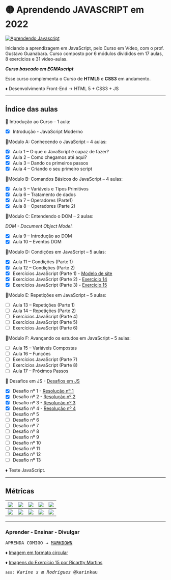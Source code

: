 #  🟡 Aprendendo JAVASCRIPT em 2022

[![Aprendendo Javascript](https://img.shields.io/badge/2022-Aprendendo_Javascript_com_o_Prof._Gustavo_Guanabara_pelo_Curso_em_Vídeo-gold?labelColor=darkred&logo=square&logoColor=red&logoWidth=20&style=flat-square)](https://www.cursoemvideo.com/curso/javascript/)
     
Iniciando a aprendizagem em JavaScript, pelo Curso em Vídeo, com o prof. Gustavo Guanabara. Curso composto por 6 módulos divididos em 17 aulas, 8 exercícios e 31 vídeo-aulas.

***Curso baseado em ECMAscript***

Esse curso complementa o Curso de **HTML5** e **CSS3** em andamento.

♦ Desenvolvimento Front-End → HTML 5 + CSS3 + JS  

___
 
## Índice das aulas

🌟 Introdução ao Curso – 1 aula:

- [x] Introdução - JavaScript Moderno 

🌟Módulo A: Conhecendo o JavaScript – 4 aulas:

- [x] Aula 1 – O que o JavaScript é capaz de fazer?
- [x] Aula 2 – Como chegamos até aqui?
- [x] Aula 3 – Dando os primeiros passos
- [x] Aula 4 – Criando o seu primeiro script

🌟Módulo B: Comandos Básicos do JavaScript – 4 aulas:

- [x] Aula 5 – Variáveis e Tipos Primitivos
- [x] Aula 6 – Tratamento de dados
- [x] Aula 7 – Operadores (Parte1)
- [x] Aula 8 – Operadores (Parte 2)

🌟Módulo C: Entendendo o DOM – 2 aulas:

*DOM - Document Object Model.*

- [x] Aula 9 – Introdução ao DOM
- [x] Aula 10 – Eventos DOM

🌟Módulo D: Condições em JavaScript – 5 aulas:

- [x] Aula 11 – Condições (Parte 1)
- [x] Aula 12 – Condições (Parte 2)
- [x] Exercícios JavaScript (Parte 1) - [Modelo de site](https://karinkau.github.io/javascript/exercicios/aula12ex/modelo/modelo.html)
- [x] Exercícios JavaScript (Parte 2) - [Exercício 14](https://karinkau.github.io/javascript/exercicios/aula12ex/ex014/modelo.html)
- [x] Exercícios JavaScript (Parte 3) - [Exercício 15](https://karinkau.github.io/javascript/exercicios/aula12ex/ex015/modelo.html)

🌟Módulo E: Repetições em JavaScript – 5 aulas:

- [ ] Aula 13 – Repetições (Parte 1)
- [ ] Aula 14 – Repetições (Parte 2)
- [ ] Exercícios JavaScript (Parte 4)
- [ ] Exercícios JavaScript (Parte 5)
- [ ] Exercícios JavaScript (Parte 6)

🌟Módulo F: Avançando os estudos em JavaScript – 5 aulas:

- [ ] Aula 15 – Variáveis Compostas
- [ ] Aula 16 – Funções
- [ ] Exercícios JavaScript (Parte 7)
- [ ] Exercícios JavaScript (Parte 8)
- [ ] Aula 17 – Próximos Passos

🌟 Desafios em JS - [Desafios em JS](https://karinkau.github.io/javascript/desafios-em-js.html)

- [x] Desafio nº 1 -  [Resolução nº 1](https://karinkau.github.io/javascript/desafios/1-desafio/desafio1.html)
- [x] Desafio nº 2 - [Resolução nº 2](https://karinkau.github.io/javascript/desafios/2-desafio/desafio2.html)
- [x] Desafio nº 3 - [Resolução nº 3](https://karinkau.github.io/javascript/desafios/3-desafio/desafio3.html)
- [x] Desafio nº 4 - [Resolução nº 4](https://karinkau.github.io/javascript/desafios/4-desafio/desafio4.html)
- [ ] Desafio nº 5
- [ ] Desafio nº 6
- [ ] Desafio nº 7
- [ ] Desafio nº 8
- [ ] Desafio nº 9
- [ ] Desafio nº 10
- [ ] Desafio nº 11
- [ ] Desafio nº 12
- [ ] Desafio nº 13

♦ Teste JavaScript.
___

## Métricas

<!--badges - emblemas-->
|<img src="https://img.shields.io/website?down_color=red&down_message=Desculpe!&label=Site&color=darkred&labelColor=ffff00&logo=javascript&logoColor=red&logoWidth=20&style=flat&up_color=blue&up_message=online&url=https://karinkau.github.io/javascript/"/>|<img src="https://img.shields.io/github/license/karinkau/javascript?label=Licenca&color=darkred&labelColor=ffff00&logo=github&logoColor=red&logoWidth=20&style=flat"/>|<img src="https://img.shields.io/github/watchers/karinkau/javascript?label=Observadores&color=darkred&labelColor=ffff00&logo=Odnoklassniki&logoColor=red&logoWidth=20&style=flat"/>|<img src="https://img.shields.io/github/stars/karinkau/javascript?label=Estrelas&color=darkred&labelColor=ffff00&logo=Codemagic&logoColor=red&logoWidth=20&style=flat"/>|<img src="https://img.shields.io/github/issues/karinkau/javascript?label=Issues&color=darkred&labelColor=ffff00&logo=Indeed&logoColor=red&logoWidth=20&style=flat"/>|
|:---:|:---:|:---:|:---:|:---:|
|<img src="https://img.shields.io/github/forks/karinkau/javascript?label=Forks&color=darkred&labelColor=ffff00&logo=Codeforces&logoColor=red&logoWidth=20&style=flat"/>|<img src="https://img.shields.io/github/issues-pr/karinkau/javascript?label=Pull+requests&color=darkred&labelColor=ffff00&logo=AdBlock&logoColor=red&logoWidth=20&style=flat"/> |<img src="https://img.shields.io/github/languages/code-size/karinkau/javascript?label=Volume+de+codigo&color=darkred&labelColor=ffff00&logo=CodeSandbox&logoColor=red&logoWidth=20&style=flat"/>|<img src="https://img.shields.io/github/commit-activity/y/karinkau/javascript?label=Commits+por+ano&color=darkred&labelColor=ffff00&logo=Intercom&logoColor=red&logoWidth=20&style=flat"/>|<img src="https://img.shields.io/github/repo-size/karinkau/javascript?label=Volume+do+repositorio&color=darkred&labelColor=ffff00&logo=CodePen&logoColor=red&logoWidth=20&style=flat"/>|

___

### Aprender - Ensinar - Divulgar

<kbd>APRENDA COMIGO → [MARKDOWN](https://github.com/karinkau/karinkau/blob/main/markdown.md#user-content-fn-note-7944a2dd9f6f6d9f067f2020848d982c)</kbd>

♦ [Imagem em formato circular](https://karinkau.github.io/javascript/exercicios/aula12ex/imagem-em-formato-circular.pdf)

♦ [Imagens do Exercício 15 por Ricartty Martins](https://drive.google.com/file/d/1nqLuHSMi2i9cZ0rS7GQgHGAgOYxyFyXc/view?usp=sharing)

<kbd>`ass:` *Karine s m Rodrigues* @karinkau</kbd>

